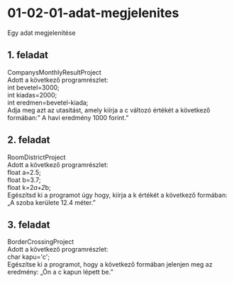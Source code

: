 # 01-02-01-adat-megjelenites
Egy adat megjelenítése
## 1. feladat
CompanysMonthlyResultProject<br />
Adott a következő programrészlet:<br />
int bevetel=3000;<br />
int kiadas=2000;<br />
int eredmen=bevetel-kiada;<br />
Adja meg azt az utasítást, amely kiírja a c változó értékét a következő formában:” A havi eredmény 1000 forint.”<br />
## 2. feladat
RoomDistrictProject<br />
Adott a következő programrészlet:<br />
float a=2.5;<br />
float b=3.7;<br />
float k=2*a+2*b;<br />
Egészítsd ki a programot úgy hogy, kiírja a k értékét a következő formában: „A szoba kerülete 12.4 méter.”<br />
## 3. feladat
BorderCrossingProject<br />
Adott a következő programrészlet:<br />
char kapu='c';<br />
Egészítse ki a programot, hogy a következő formában jelenjen meg az eredmény: „Ön a c kapun lépett be.”<br />

